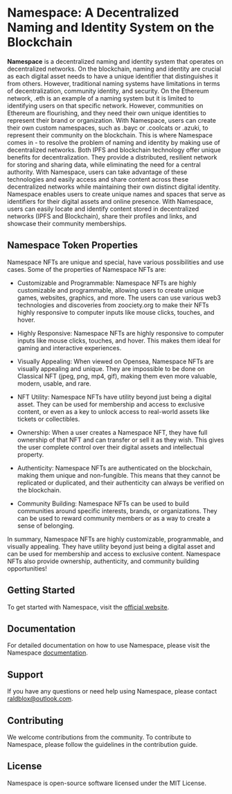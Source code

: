 # Namespace: A Decentralized Naming and Identity System on the Blockchain

**Namespace** is a decentralized naming and identity system that operates on decentralized networks. On the blockchain, naming and identity are crucial as each digital asset needs to have a unique identifier that distinguishes it from others. However, traditional naming systems have limitations in terms of decentralization, community identity, and security. On the Ethereum network, .eth is an example of a naming system but it is limited to identifying users on that specific network. However, communities on Ethereum are flourishing, and they need their own unique identities to represent their brand or organization. With Namespace, users can create their own custom namespaces, such as .bayc or .coolcats or .azuki, to represent their community on the blockchain. This is where Namespace comes in - to resolve the problem of naming and identity by making use of decentralized networks. Both IPFS and blockchain technology offer unique benefits for decentralization. They provide a distributed, resilient network for storing and sharing data, while eliminating the need for a central authority. With Namespace, users can take advantage of these technologies and easily access and share content across these decentralized networks while maintaining their own distinct digital identity. Namespace enables users to create unique names and spaces that serve as identifiers for their digital assets and online presence. With Namespace, users can easily locate and identify content stored in decentralized networks (IPFS and Blockchain), share their profiles and links, and showcase their community memberships.

## Namespace Token Properties

Namespace NFTs are unique and special, have various possibilities and use cases. Some of the properties of Namespace NFTs are:
- Customizable and Programmable: Namespace NFTs are highly customizable and programmable, allowing users to create unique games, websites, graphics, and more. The users can use various web3 technologies and discoveries from zoociety.org to make their NFTs highly responsive to computer inputs like mouse clicks, touches, and hover.
- Highly Responsive: Namespace NFTs are highly responsive to computer inputs like mouse clicks, touches, and hover. This makes them ideal for gaming and interactive experiences.
- Visually Appealing: When viewed on Opensea, Namespace NFTs are visually appealing and unique. They are impossible to be done on Classical NFT (jpeg, png, mp4, gif), making them even more valuable, modern, usable, and rare.
- NFT Utility: Namespace NFTs have utility beyond just being a digital asset. They can be used for membership and access to exclusive content, or even as a key to unlock access to real-world assets like tickets or collectibles.
- Ownership: When a user creates a Namespace NFT, they have full ownership of that NFT and can transfer or sell it as they wish. This gives the user complete control over their digital assets and intellectual property.
- Authenticity: Namespace NFTs are authenticated on the blockchain, making them unique and non-fungible. This means that they cannot be replicated or duplicated, and their authenticity can always be verified on the blockchain.

- Community Building: Namespace NFTs can be used to build communities around specific interests, brands, or organizations. They can be used to reward community members or as a way to create a sense of belonging.

In summary, Namespace NFTs are highly customizable, programmable, and visually appealing. They have utility beyond just being a digital asset and can be used for membership and access to exclusive content. Namespace NFTs also provide ownership, authenticity, and community building opportunities!

## Getting Started

To get started with Namespace, visit the [official website](https://namespace.zoociety.org).

## Documentation

For detailed documentation on how to use Namespace, please visit the Namespace [documentation](https://nsdoc.zoociety.org/).

## Support

If you have any questions or need help using Namespace, please contact raldblox@outlook.com.

## Contributing

We welcome contributions from the community. To contribute to Namespace, please follow the guidelines in the contribution guide.

## License

Namespace is open-source software licensed under the MIT License.
